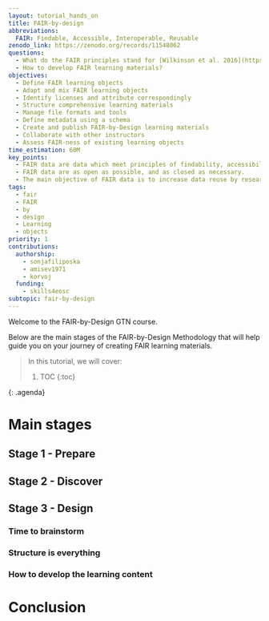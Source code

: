 ```yaml
---
layout: tutorial_hands_on
title: FAIR-by-design
abbreviations:
  FAIR: Findable, Accessible, Interoperable, Reusable
zenodo_link: https://zenodo.org/records/11548062
questions:
  - What do the FAIR principles stand for [Wilkinson et al. 2016](https://www.nature.com/articles/sdata201618)?
  - How to develop FAIR learning materials?
objectives:
  - Define FAIR learning objects
  - Adapt and mix FAIR learning objects
  - Identify licenses and attribute correspondingly
  - Structure comprehensive learning materials
  - Manage file formats and tools
  - Define metadata using a schema
  - Create and publish FAIR-by-Design learning materials
  - Collaborate with other instructors
  - Assess FAIR-ness of existing learning objects
time_estimation: 60M
key_points:
  - FAIR data are data which meet principles of findability, accessibility, interoperability, and reusability (FAIR).
  - FAIR data are as open as possible, and as closed as necessary.
  - The main objective of FAIR data is to increase data reuse by researchers.
tags:
  - fair
  - FAIR
  - by
  - design
  - Learning
  - objects
priority: 1
contributions:
  authorship:
    - sonjafiliposka
    - amisev1971
    - korvoj
  funding:
    - skills4eosc
subtopic: fair-by-design
---
```



Welcome to the FAIR-by-Design GTN course.

Below are the main stages of the FAIR-by-Design Methodology that will help guide you on your journey of creating FAIR learning materials.


> <agenda-title></agenda-title>
>
> In this tutorial, we will cover:
>
> 1. TOC
> {:toc}
>
{: .agenda}

# Main stages

## Stage 1 - Prepare

## Stage 2 - Discover

## Stage 3 - Design

### Time to brainstorm

### Structure is everything

### How to develop the learning content


# Conclusion

